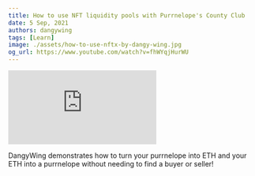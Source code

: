 ```yaml
---
title: How to use NFT liquidity pools with Purrnelope's County Club
date: 5 Sep, 2021
authors: dangywing
tags: [Learn]
image: ./assets/how-to-use-nftx-by-dangy-wing.jpg
og_url: https://www.youtube.com/watch?v=fhWYqjHurWU
---
```


<iframe src="https://www.youtube.com/embed/fhWYqjHurWU" title="YouTube video player" frameborder="0" allow="accelerometer; autoplay; clipboard-write; encrypted-media; gyroscope; picture-in-picture" allowFullScreen></iframe>

DangyWing demonstrates how to turn your purrnelope into ETH and your ETH into a purrnelope without needing to find a buyer or seller!

<!--truncate-->
